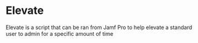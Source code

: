 # Elevate
Elevate is a script that can be ran from Jamf Pro to help elevate a standard user to admin for a specific amount of time
